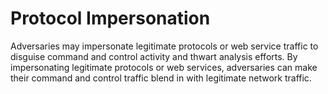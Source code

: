 # Protocol Impersonation

Adversaries may impersonate legitimate protocols or web service traffic to disguise command and control activity and thwart analysis efforts. By impersonating legitimate protocols or web services, adversaries can make their command and control traffic blend in with legitimate network traffic.
